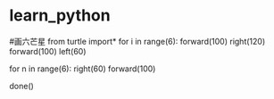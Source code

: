 # learn_python
#画六芒星
from turtle import*
for i in range(6):
    forward(100)
    right(120)
    forward(100)
    left(60)

for n in range(6):
    right(60)
    forward(100)

done()

